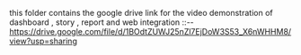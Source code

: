 this folder contains the google drive link for the video demonstration of dashboard , story , report and web integration
::-- https://drive.google.com/file/d/1BOdtZUWJ25nZl7EjDoW3S53_X6nWHHM8/view?usp=sharing
